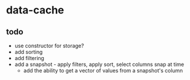 # data-cache

## todo
* use constructor for storage?
* add sorting
* add filtering
* add a snapshot - apply filters, apply sort, select columns snap at time
    * add the ability to get a vector of values from a snapshot's column

